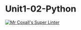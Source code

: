 # Unit1-02-Python
[![Mr Coxall's Super Linter](https://github.com/ICS3U-Programming-Spencer-S/Unit1-02-Python/workflows/Mr%20Coxall's%20Super%20Linter/badge.svg)](https://github.com/ICS3U-Programming-Spencer-S/Unit1-02-Python/)
